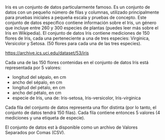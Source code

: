 Iris es un conjunto de datos particularmente famoso. Es un conjunto de datos con un pequeño número de filas y columnas, utilizado principalmente para pruebas iniciales a pequeña escala y pruebas de concepto. 
Este conjunto de datos específico contiene información sobre el Iris, un género que incluye entre 260 y 300 especies de plantas (puedes leer más sobre el Iris en Wikipedia). El conjunto
de datos Iris contiene mediciones de 150 flores de Iris, cada una perteneciente a una de tres especies: Virginica, Versicolor y Setosa. (50 flores para cada una de las tres especies).

https://archive.ics.uci.edu/dataset/53/iris 

Cada una de las 150 flores contenidas en el conjunto de datos Iris está representada por 5 valores:
- longitud del sépalo, en cm
- ancho del sépalo, en cm
- longitud del pétalo, en cm
- ancho del pétalo, en cm
- especie de Iris, una de: Iris-setosa, Iris-versicolor, Iris-virginica

Cada fila del conjunto de datos representa una flor distinta (por lo tanto, el conjunto de datos tendrá 150 filas). 
Cada fila contiene entonces 5 valores (4 mediciones y una etiqueta de especie).

El conjunto de datos est ́a disponible como un archivo de Valores Separados por Comas (CSV).

